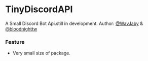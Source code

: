 # TinyDiscordAPI

A Small Discord Bot Api.still in development.
Author: [@WavJaby](https://github.com/WavJaby)  & [@bloodnighttw](https://github.com/bloodnighttw)

### Feature
- Very small size of package.
